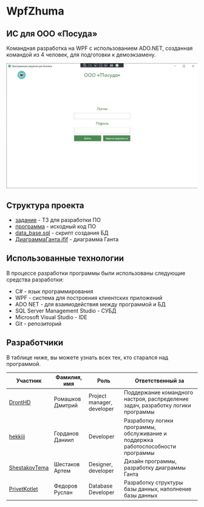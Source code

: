 # WpfZhuma 
## ИС для ООО «Посуда»
Командная разработка на WPF с использованием ADO.NET, созданная командой из 4 человек, для подготовки к демоэкзамену.

![screenshot](assets/screenshot.jpg)

## Структура проекта

- [задание](https://github.com/DrontHD/WpfZhuma/tree/master/%D0%B7%D0%B0%D0%B4%D0%B0%D0%BD%D0%B8%D0%B5) - ТЗ для разработки ПО
- [программа](https://github.com/DrontHD/WpfZhuma/tree/master/%D0%BF%D1%80%D0%BE%D0%B3%D1%80%D0%B0%D0%BC%D0%BC%D0%B0/WpfApp) - исходный код ПО
- [data_base.sql](https://github.com/DrontHD/WpfZhuma/blob/master/data_base.sql) - скрипт создания БД
- [ДиаграммаГанта.jfif](https://github.com/DrontHD/WpfZhuma/blob/master/%D0%94%D0%B8%D0%B0%D0%B3%D1%80%D0%B0%D0%BC%D0%BC%D0%B0%D0%93%D0%B0%D0%BD%D1%82%D0%B0.jfif) - диаграмма Ганта

## Использованные технологии

В процессе разработки программы были использованы следующие средства разработки:

- C# - язык программирования
- WPF - система для построения клиентских приложений
- ADO NET - для взаимодействия между программой и БД
- SQL Server Management Studio - СУБД
- Microsoft Visual Studio - IDE
- Git - репозиторий

## Разработчики

В таблице ниже, вы можете узнать всех тех, кто старался над программой.

| Участник | Фамилия, имя | Роль | Ответственный за |
| ------ | ------ |------ |------ |
| [DrontHD](https://github.com/DrontHD) | Ромашков Дмитрий | Project manager, developer | Поддержание командного настроя, распределение задач, разработку логики программы |
| [hekkiii](https://github.com/hekkiii) | Горданов Даниил | Developer | Разработку логики программы, обслуживание и поддержка работоспособности программы |
| [ShestakovTema](https://github.com/ShestakovTema) | Шестаков Артем | Designer, developer |  Дизайн программы, разработку диаграммы Ганта |
| [PrivetKotlet](https://github.com/PrivetKotlet) | Федоров Руслан | Database Developer | Разработку структуры базы данных, наполнение базы данных |
